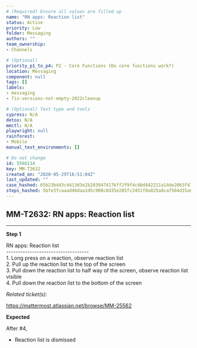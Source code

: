 ```yaml
---
# (Required) Ensure all values are filled up
name: "RN apps: Reaction list"
status: Active
priority: Low
folder: Messaging
authors: ""
team_ownership: 
- Channels

# (Optional)
priority_p1_to_p4: P2 - Core Functions (Do core functions work?)
location: Messaging
component: null
tags: []
labels: 
- messaging
- fix-versions-not-empty-2022cleanup

# (Optional) Test type and tools
cypress: N/A
detox: N/A
mmctl: N/A
playwright: null
rainforest: 
- Mobile
manual_test_environments: []

# Do not change
id: 5566114
key: MM-T2632
created_on: "2020-05-29T16:51:04Z"
last_updated: ""
case_hashed: 65b23b4d3c4413d3e2b2039474176ff2f9f4c40d442211a14de2063f4179e938a7386dbc67bccc89f026222e62e8c7f4
steps_hashed: 5bfe3fcaaad46daa1d5c900c8d35e285fc2451f0a825a8ca7564d15a8e1700511b73149092e75339b689ec20f70fdb9d
---
```


<!-- (Auto-generated) Based on frontmatter's "key" and "name" -->

## MM-T2632: RN apps: Reaction list

---

**Step 1**

RN apps: Reaction list\
\-----------------------------------\
1\. Long press on a reaction, observe reaction list\
2\. Pull up the reaction list to the top of the screen\
3\. Pull down the reaction list to half way of the screen, observe reaction list visible\
4\. Pull down the reaction list to the bottom of the screen

_Related ticket(s):_

<https://mattermost.atlassian.net/browse/MM-25562>

**Expected**

After #4,

- Reaction list is dismissed
